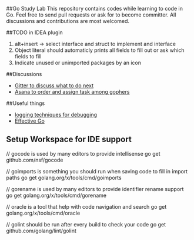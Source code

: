 ##Go Study Lab
This repository contains codes while learning to code in Go. Feel free to send pull requests or 
ask for to become committer. All discussions and contributions are most welcomed.


##TODO in IDEA plugin
1. alt+insert -> select interface and struct to implement and interface
2. Object literal should automaticly prints all fields to fill out or ask which fields to fill
3. Indicate unused or unimported packages by an icon

##Discussions
- [Gitter to discuss what to do next](https://gitter.im/gostudylab/Lobby#)
- [Asana to order and assign task among gophers](https://app.asana.com/0/166591653546069/list)

##Useful things
- [logging techniques for debugging](http://changelog.ca/log/2015/03/09/golang)
- [Effective Go](https://golang.org/doc/effective_go.html) 


## Setup Workspace for IDE support
// gocode is used by many editors to provide intellisense
go get github.com/nsf/gocode

// goimports is something you should run when saving code to fill in import paths
go get golang.org/x/tools/cmd/goimports

// gorename is used by many editors to provide identifier rename support
go get golang.org/x/tools/cmd/gorename

// oracle is a tool that help with code navigation and search
go get golang.org/x/tools/cmd/oracle

// golint should be run after every build to check your code
go get github.com/golang/lint/golint
